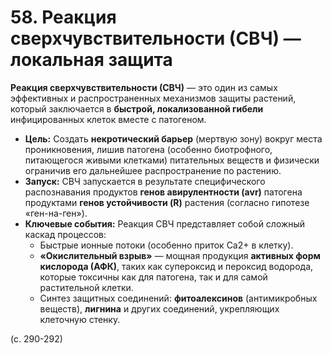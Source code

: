 # 58. Реакция сверхчувствительности (СВЧ) — локальная защита

**Реакция сверхчувствительности (СВЧ)** — это один из самых эффективных и распространенных механизмов защиты растений, который заключается в **быстрой, локализованной гибели** инфицированных клеток вместе с патогеном.

*   **Цель:** Создать **некротический барьер** (мертвую зону) вокруг места проникновения, лишив патогена (особенно биотрофного, питающегося живыми клетками) питательных веществ и физически ограничив его дальнейшее распространение по растению.
*   **Запуск:** СВЧ запускается в результате специфического распознавания продуктов **генов авирулентности (avr)** патогена продуктами **генов устойчивости (R)** растения (согласно гипотезе «ген-на-ген»).
*   **Ключевые события:** Реакция СВЧ представляет собой сложный каскад процессов:
    *   Быстрые ионные потоки (особенно приток Ca2+ в клетку).
    *   **«Окислительный взрыв»** — мощная продукция **активных форм кислорода (АФК)**, таких как супероксид и пероксид водорода, которые токсичны как для патогена, так и для самой растительной клетки.
    *   Синтез защитных соединений: **фитоалексинов** (антимикробных веществ), **лигнина** и других соединений, укрепляющих клеточную стенку.

(с. 290-292)
